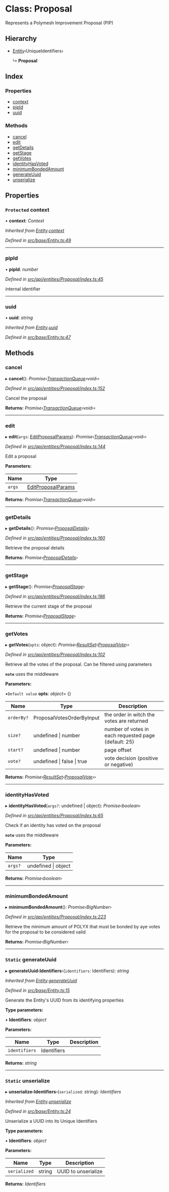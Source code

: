 # Class: Proposal

Represents a Polymesh Improvement Proposal (PIP)

## Hierarchy

* [Entity](entity.md)‹UniqueIdentifiers›

  ↳ **Proposal**

## Index

### Properties

* [context](proposal.md#protected-context)
* [pipId](proposal.md#pipid)
* [uuid](proposal.md#uuid)

### Methods

* [cancel](proposal.md#cancel)
* [edit](proposal.md#edit)
* [getDetails](proposal.md#getdetails)
* [getStage](proposal.md#getstage)
* [getVotes](proposal.md#getvotes)
* [identityHasVoted](proposal.md#identityhasvoted)
* [minimumBondedAmount](proposal.md#minimumbondedamount)
* [generateUuid](proposal.md#static-generateuuid)
* [unserialize](proposal.md#static-unserialize)

## Properties

### `Protected` context

• **context**: *Context*

*Inherited from [Entity](entity.md).[context](entity.md#protected-context)*

*Defined in [src/base/Entity.ts:49](https://github.com/PolymathNetwork/polymesh-sdk/blob/2085ef5/src/base/Entity.ts#L49)*

___

###  pipId

• **pipId**: *number*

*Defined in [src/api/entities/Proposal/index.ts:45](https://github.com/PolymathNetwork/polymesh-sdk/blob/2085ef5/src/api/entities/Proposal/index.ts#L45)*

internal identifier

___

###  uuid

• **uuid**: *string*

*Inherited from [Entity](entity.md).[uuid](entity.md#uuid)*

*Defined in [src/base/Entity.ts:47](https://github.com/PolymathNetwork/polymesh-sdk/blob/2085ef5/src/base/Entity.ts#L47)*

## Methods

###  cancel

▸ **cancel**(): *Promise‹[TransactionQueue](transactionqueue.md)‹void››*

*Defined in [src/api/entities/Proposal/index.ts:152](https://github.com/PolymathNetwork/polymesh-sdk/blob/2085ef5/src/api/entities/Proposal/index.ts#L152)*

Cancel the proposal

**Returns:** *Promise‹[TransactionQueue](transactionqueue.md)‹void››*

___

###  edit

▸ **edit**(`args`: [EditProposalParams](../globals.md#editproposalparams)): *Promise‹[TransactionQueue](transactionqueue.md)‹void››*

*Defined in [src/api/entities/Proposal/index.ts:144](https://github.com/PolymathNetwork/polymesh-sdk/blob/2085ef5/src/api/entities/Proposal/index.ts#L144)*

Edit a proposal

**Parameters:**

Name | Type |
------ | ------ |
`args` | [EditProposalParams](../globals.md#editproposalparams) |

**Returns:** *Promise‹[TransactionQueue](transactionqueue.md)‹void››*

___

###  getDetails

▸ **getDetails**(): *Promise‹[ProposalDetails](../interfaces/proposaldetails.md)›*

*Defined in [src/api/entities/Proposal/index.ts:160](https://github.com/PolymathNetwork/polymesh-sdk/blob/2085ef5/src/api/entities/Proposal/index.ts#L160)*

Retrieve the proposal details

**Returns:** *Promise‹[ProposalDetails](../interfaces/proposaldetails.md)›*

___

###  getStage

▸ **getStage**(): *Promise‹[ProposalStage](../enums/proposalstage.md)›*

*Defined in [src/api/entities/Proposal/index.ts:186](https://github.com/PolymathNetwork/polymesh-sdk/blob/2085ef5/src/api/entities/Proposal/index.ts#L186)*

Retrieve the current stage of the proposal

**Returns:** *Promise‹[ProposalStage](../enums/proposalstage.md)›*

___

###  getVotes

▸ **getVotes**(`opts`: object): *Promise‹[ResultSet](../interfaces/resultset.md)‹[ProposalVote](../interfaces/proposalvote.md)››*

*Defined in [src/api/entities/Proposal/index.ts:102](https://github.com/PolymathNetwork/polymesh-sdk/blob/2085ef5/src/api/entities/Proposal/index.ts#L102)*

Retrieve all the votes of the proposal. Can be filtered using parameters

**`note`** uses the middleware

**Parameters:**

▪`Default value`  **opts**: *object*= {}

Name | Type | Description |
------ | ------ | ------ |
`orderBy?` | ProposalVotesOrderByInput | the order in witch the votes are returned |
`size?` | undefined &#124; number | number of votes in each requested page (default: 25) |
`start?` | undefined &#124; number | page offset  |
`vote?` | undefined &#124; false &#124; true | vote decision (positive or negative) |

**Returns:** *Promise‹[ResultSet](../interfaces/resultset.md)‹[ProposalVote](../interfaces/proposalvote.md)››*

___

###  identityHasVoted

▸ **identityHasVoted**(`args?`: undefined | object): *Promise‹boolean›*

*Defined in [src/api/entities/Proposal/index.ts:65](https://github.com/PolymathNetwork/polymesh-sdk/blob/2085ef5/src/api/entities/Proposal/index.ts#L65)*

Check if an identity has voted on the proposal

**`note`** uses the middleware

**Parameters:**

Name | Type |
------ | ------ |
`args?` | undefined &#124; object |

**Returns:** *Promise‹boolean›*

___

###  minimumBondedAmount

▸ **minimumBondedAmount**(): *Promise‹BigNumber›*

*Defined in [src/api/entities/Proposal/index.ts:223](https://github.com/PolymathNetwork/polymesh-sdk/blob/2085ef5/src/api/entities/Proposal/index.ts#L223)*

Retrieve the minimum amount of POLYX that must be bonded by aye votes for the proposal to be considered valid

**Returns:** *Promise‹BigNumber›*

___

### `Static` generateUuid

▸ **generateUuid**‹**Identifiers**›(`identifiers`: Identifiers): *string*

*Inherited from [Entity](entity.md).[generateUuid](entity.md#static-generateuuid)*

*Defined in [src/base/Entity.ts:15](https://github.com/PolymathNetwork/polymesh-sdk/blob/2085ef5/src/base/Entity.ts#L15)*

Generate the Entity's UUID from its identifying properties

**Type parameters:**

▪ **Identifiers**: *object*

**Parameters:**

Name | Type | Description |
------ | ------ | ------ |
`identifiers` | Identifiers |   |

**Returns:** *string*

___

### `Static` unserialize

▸ **unserialize**‹**Identifiers**›(`serialized`: string): *Identifiers*

*Inherited from [Entity](entity.md).[unserialize](entity.md#static-unserialize)*

*Defined in [src/base/Entity.ts:24](https://github.com/PolymathNetwork/polymesh-sdk/blob/2085ef5/src/base/Entity.ts#L24)*

Unserialize a UUID into its Unique Identifiers

**Type parameters:**

▪ **Identifiers**: *object*

**Parameters:**

Name | Type | Description |
------ | ------ | ------ |
`serialized` | string | UUID to unserialize  |

**Returns:** *Identifiers*
